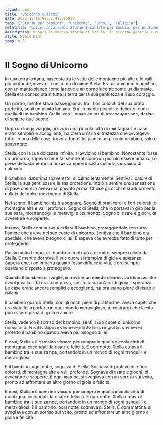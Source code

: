 ```yaml
---
layout: post
title: "Unicorno cullami"
date: 2023-12-16T09:32:41.795939
tags: ["Storia per bambini", "Unicorno", "Sogni", "Felicità"]
metatitle: "Unicorno Cullami: Storie Incantate per Bambini per un Sonno Tranquillo"
description: Scopri la magica storia di Stella, l'unicorno gentile e coraggioso che vive in una terra lontana. Un'avventura piena di emozioni, sogni e scoperte che insegna l'importanza dell'amore e della protezione. Perfetta per stimolare l'immaginazione dei bambini e trasmettere valori positivi.
style: Roald Dahl
temp: 0.5
---
```

# Il Sogno di Unicorno

In una terra lontana, nascosta tra le vette delle montagne più alte e le valli più profonde, viveva un unicorno di nome Stella. Era un unicorno magnifico, con un manto bianco come la neve e un corno lucente come un diamante. Stella era conosciuta in tutta la terra per la sua gentilezza e il suo coraggio.

Un giorno, mentre stava passeggiando tra i fiori colorati del suo prato preferito, sentì un pianto lontano. Era un pianto piccolo e delicato, come quello di un bambino. Stella, con il cuore colmo di preoccupazione, decise di seguire quel suono.

Dopo un lungo viaggio, arrivò in una piccola città di montagna. Le case erano semplici e accoglienti, ma c'era un'aria di tristezza che avvolgeva tutto. In una delle case, trovò la fonte del pianto: un piccolo bambino, solo e spaventato.

Stella, con la sua dolcezza infinita, si avvicinò al bambino. Nonostante fosse un unicorno, sapeva come far sentire al sicuro un piccolo essere umano. Lo prese delicatamente tra le sue zampe e iniziò a cullarlo, cercando di calmarlo.

Il bambino, dapprima spaventato, si calmò lentamente. Sentiva il calore di Stella, la sua gentilezza e la sua protezione. Iniziò a sentire una sensazione di pace che non aveva mai provato prima. Chiuse gli occhi e si addormentò, cullato dal dolce movimento di Stella.

Nel sonno, il bambino iniziò a sognare. Sognò di prati verdi e fiori colorati, di montagne alte e valli profonde. Sognò di Stella, che lo portava in giro per la sua terra, mostrandogli le meraviglie del mondo. Sognò di risate e giochi, di avventure e scoperte.

Intanto, Stella continuava a cullare il bambino, proteggendolo con tutto l'amore che aveva nel suo cuore di unicorno. Sentiva che il bambino era speciale, che aveva bisogno di lei. E sapeva che avrebbe fatto di tutto per proteggerlo.

Passò molto tempo, e il bambino continuò a dormire, sempre cullato da Stella. E mentre dormiva, il suo cuore si riempiva di gioia e speranza. Sapeva che, non importa quanto fosse difficile la vita, c'era sempre qualcuno disposto a proteggerlo.

Quando il bambino si svegliò, si trovò in un mondo diverso. La tristezza che avvolgeva la città era scomparsa, sostituita da un'aria di gioia e speranza. Le case erano ancora semplici e accoglienti, ma ora erano piene di risate e felicità.

Il bambino guardò Stella, con gli occhi pieni di gratitudine. Aveva capito che era stata lei a portarlo in quel mondo meraviglioso, a mostrargli che la vita può essere piena di gioia e amore.

Stella, vedendo il sorriso del bambino, sentì il suo cuore di unicorno riempirsi di felicità. Sapeva che aveva fatto la cosa giusta, che aveva protetto il bambino quando aveva più bisogno di lei.

E così, Stella e il bambino vissero per sempre in quella piccola città di montagna, circondati da risate e felicità. E ogni notte, Stella cullava il bambino tra le sue zampe, portandolo in un mondo di sogni tranquilli e meravigliosi.

E il bambino, ogni notte, sognava di Stella. Sognava di prati verdi e fiori colorati, di montagne alte e valli profonde. Sognava di risate e giochi, di avventure e scoperte. E ogni mattina, si svegliava con un sorriso sul volto, pronto ad affrontare un altro giorno di gioia e felicità.

E così, Stella e il bambino vissero per sempre in quella piccola città di montagna, circondati da risate e felicità. E ogni notte, Stella cullava il bambino tra le sue zampe, portandolo in un mondo di sogni tranquilli e meravigliosi. E il bambino, ogni notte, sognava di Stella. E ogni mattina, si svegliava con un sorriso sul volto, pronto ad affrontare un altro giorno di gioia e felicità.

        